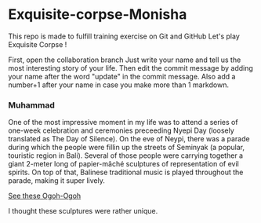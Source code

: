 # Exquisite-corpse-Monisha

This repo is made to fulfill training exercise on Git and GitHub
Let's play Exquisite Corpse !

First, open the collaboration branch Just write your name and tell us the most interesting story of your life. Then edit the commit message by adding your name after the word "update" in the commit message. Also add a number+1 after your name in case you make more than 1 markdown.


### Muhammad
One of the most impressive moment in my life was to attend a series of one-week celebration and ceremonies preceeding Nyepi Day (loosely translated as The Day of Silence). On the eve of Neypi, there was a parade during which the people were fillin up the streets of Seminyak (a popular, touristic region in Bali). Several of those people were carrying together a giant 2-meter long of papier-mâché sculptures of representation of evil spirits. On top of that, Balinese traditional music is played throughout the parade, making it super lively. 

[See these Ogoh-Ogoh]([https://cdn-2.tstatic.net/batam/foto/bank/images/hdfgjjdfgdfgdddfhggjfjhxdg.jpg])

I thought these sculptures were rather unique. 
